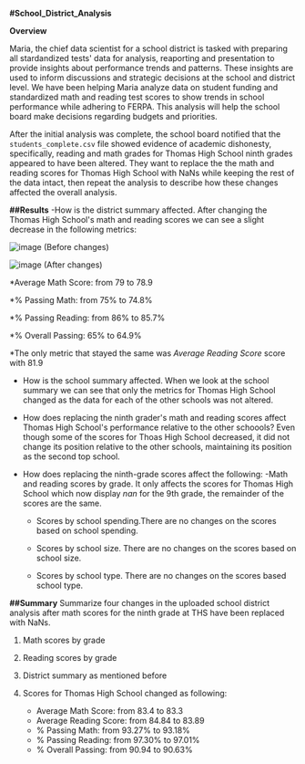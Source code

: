**#School_District_Analysis**

**Overview** 

Maria, the chief data scientist for a school district is tasked with preparing all stardandized tests' data for analysis, reaporting and presentation to provide insights about performance trends and patterns. These insights are used to inform discussions and strategic decisions at the school and district level. We have been helping Maria analyze data  on student funding and standardized math and reading test scores to show trends in school performance while adhering to FERPA. This analysis will help the school board make decisions regarding budgets and priorities.

After the initial analysis was complete, the school board notified that the `students_complete.csv` file showed evidence of academic dishonesty, specifically, reading and math grades for Thomas High School ninth grades appeared to have been altered. They want to replace the the math and reading scores for Thomas High School with NaNs while keeping the rest of the data intact, then repeat the analysis to describe how these changes affected the overall analysis.

**##Results**
-How is the district summary affected. After changing the Thomas High School's math and reading scores we can see a slight decrease in the following metrics:

![image](https://user-images.githubusercontent.com/104289098/171316685-188c262c-f9fc-4e7a-9401-0569490b87c7.png) (Before changes)


![image](https://user-images.githubusercontent.com/104289098/171316929-fc2f12fd-caa1-47cd-a8f5-bfe5173b2ee1.png)  (After changes)


 *Average Math Score: from 79 to 78.9
 
 *% Passing Math: from 75% to 74.8%
 
 *% Passing Reading: from 86% to 85.7%

 *% Overall Passing: 65% to 64.9%
 
 *The only metric that stayed the same was *Average Reading Score* score with 81.9


- How is the school summary affected.
When we look at the school summary we can see that only the metrics for Thomas High School changed as the data for each of the other schools was not altered.

- How does replacing the ninth grader's math and reading scores affect Thomas High School's performance relative to the other schoools?
 Even though some of the scores for Thoas High School decreased, it did not change its position relative to the other schools, maintaining its position as the second top school.

- How does replacing the ninth-grade scores affect the following:
  -Math and reading scores by grade. It only affects the scores for Thomas High School which now display *nan* for the 9th grade, the remainder of the scores are the      same.
  
  - Scores by school spending.There are no changes on the scores based on school spending.
  
  - Scores by school size. There are no changes on the scores based on school size.
  
  - Scores by school type. There are no changes on the scores based school type.
  

**##Summary**
Summarize four changes in the uploaded school district analysis after math scores for the ninth grade at THS have been replaced with NaNs.

1. Math scores by grade

2. Reading scores by grade

3. District summary as mentioned before

4. Scores for Thomas High School changed as following:

   - Average Math Score: from 83.4 to 83.3
   - Average Reading Score: from 84.84 to 83.89
   - % Passing Math: from 93.27% to 93.18%
   - % Passing Reading: from 97.30% to 97.01%
   - % Overall Passing: from 90.94 to 90.63%

